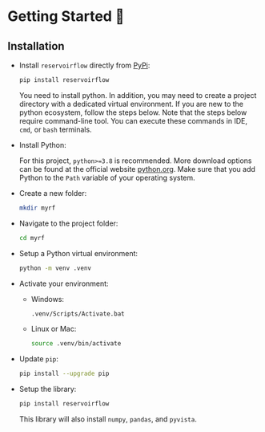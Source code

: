 # Getting Started 🐤

## Installation

- Install `reservoirflow` directly from [PyPi](https://pypi.org/):

    ```bash
    pip install reservoirflow
    ```

    You need to install python. In addition, you may need to create a project directory with a dedicated virtual environment. If you are new to the python ecosystem, follow the steps below. Note that the steps below require command-line tool. You can execute these commands in IDE, `cmd`, or `bash` terminals.

- Install Python:

    For this project, `python>=3.8` is recommended. More download options can be found at the official website [python.org](https://www.python.org/downloads/release/python-379/). Make sure that you add Python to the `Path` variable of your operating system.

- Create a new folder:

    ```bash
    mkdir myrf
    ```

- Navigate to the project folder:

    ```bash
    cd myrf
    ```

- Setup a Python virtual environment:

    ```bash
    python -m venv .venv
    ```

- Activate your environment:

  - Windows:

      ```bash
      .venv/Scripts/Activate.bat
      ```

  - Linux or Mac:

      ```bash
      source .venv/bin/activate
      ```

- Update `pip`:

    ```bash
    pip install --upgrade pip
    ```

- Setup the library:

    ```bash
    pip install reservoirflow
    ```

    This library will also install `numpy`, `pandas`, and `pyvista`.



```{include} /_static/comments_section.md
```
